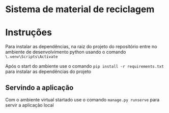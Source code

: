 # Sistema de material de reciclagem

# Instruções
Para instalar as dependências, na raiz do projeto do repositório entre no ambiente de desenvolvimento python usando o comando  `\.venv\Scripts\Activate`

Após o start do ambiente use o comando `pip install -r requirements.txt` para instalar as dependências do projeto

## Servindo a aplicação
Com o ambiente virtual startado use o comando `manage.py runserve` para servir a aplicação local
